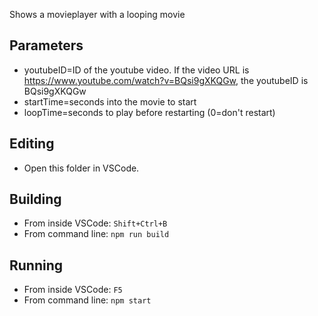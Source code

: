 Shows a movieplayer with a looping movie

## Parameters
* youtubeID=ID of the youtube video. If the video URL is https://www.youtube.com/watch?v=BQsi9gXKQGw, the youtubeID is BQsi9gXKQGw 
* startTime=seconds into the movie to start
* loopTime=seconds to play before restarting (0=don't restart)

## Editing

* Open this folder in VSCode.

## Building

* From inside VSCode: `Shift+Ctrl+B`
* From command line: `npm run build`

## Running

* From inside VSCode: `F5`
* From command line: `npm start`
